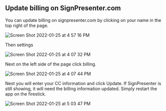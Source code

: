 ## Update billing on SignPresenter.com 

You can update billing on signpresenter.com by clicking on your name in the top right of the page.

![Screen Shot 2022-01-25 at 4 57 16 PM](https://user-images.githubusercontent.com/65249159/151073993-f4f55c75-9298-4b2a-af5f-91a644628a23.png)

Then settings 

![Screen Shot 2022-01-25 at 4 07 32 PM](https://user-images.githubusercontent.com/65249159/151074137-f7a8c11d-de9c-45ed-9e47-babd3dd67920.png)

Next on the left side of the page click billing.

![Screen Shot 2022-01-25 at 4 07 44 PM](https://user-images.githubusercontent.com/65249159/151074374-8b71f069-a793-4fd5-b8c7-9a0fbafd25ce.png)

Next you will enter your CC information and click Update. If SignPresenter is still showing, it will need the billing information updated. Simply restart the app on the firestick.

![Screen Shot 2022-01-25 at 5 03 47 PM](https://user-images.githubusercontent.com/65249159/151074643-2d9c81ba-e285-43fd-b779-40170fb56e7d.png)

